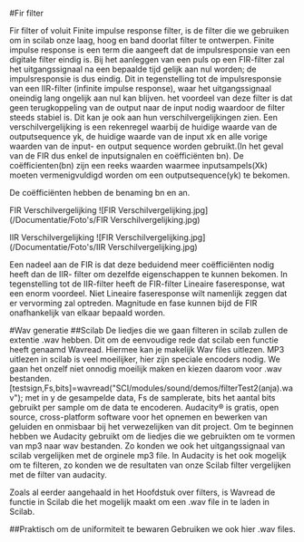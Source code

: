 #Fir filter

Fir filter of voluit Finite impulse response filter, is de filter die we gebruiken om in scilab onze laag, hoog en band doorlat filter te ontwerpen. Finite impulse response is een term die aangeeft dat de impulsresponsie van een digitale filter eindig is. Bij het aanleggen van een puls op een FIR-filter zal het uitgangssignaal na een bepaalde tijd gelijk aan nul worden; de impulsresponsie is dus eindig. Dit in tegenstelling tot de impulsresponsie van een IIR-filter (infinite impulse response), waar het uitgangssignaal oneindig lang ongelijk aan nul kan blijven. het voordeel van deze filter is dat geen terugkoppeling van de output naar de input nodig waardoor de filter steeds stabiel is. Dit kan je ook aan hun verschilvergelijkingen zien. Een verschilvergelijking is een rekenregel waarbij de huidige waarde van de outputsequence yk, de huidige waarde van de input xk en alle vorige waarden van de input- en output sequence worden gebruikt.(In het geval van de FIR dus enkel de inputsignalen en coëfficiënten bn). De coëfficienten(bn) zijn een reeks waarden waarmee inputsampels(Xk) moeten vermenigvuldigd worden om een outputsequence(yk) te bekomen.

De coëfficiënten hebben de benaming bn en an.

FIR Verschilvergelijking
![FIR Verschilvergelijking.jpg](/Documentatie/Foto's/FIR Verschilvergelijking.jpg)

IIR Verschilvergelijking
![FIR Verschilvergelijking.jpg](/Documentatie/Foto's/IIR Verschilvergelijking.jpg)

 Een nadeel aan de FIR is dat deze beduidend meer coëfficiënten nodig heeft dan de IIR- filter om dezelfde eigenschappen te kunnen bekomen. In tegenstelling tot de IIR-filter heeft de FIR-filter Lineaire faseresponse, wat een enorm voordeel. Niet Lineaire faseresponse wilt namenlijk zeggen dat er vervorming zal optreden. Magnitude en fase kunnen bijd de FIR onafhankelijk van elkaar bepaald worden.


#Wav generatie
##Scilab
De liedjes die we gaan filteren in scilab zullen  de extentie .wav hebben. Dit om de eenvoudige rede dat scilab een functie heeft genaamd Wavread. Hiermee kan je makelijk Wav files uitlezen. MP3 uitlezen in scilab is veel moeilijker, hier zijn speciale encoders nodig. We gaan het onzelf niet onnodig moeilijk maken en kiezen daarom voor .wav bestanden. 
[testsign,Fs,bits]=wavread("SCI/modules/sound/demos/filterTest2(anja).wav"); met in y de gesampelde data, Fs de samplerate, bits het aantal bits gebruikt per sample om de data te encoderen. Audacity® is gratis, open source, cross-platform software voor het opnemen en bewerken van geluiden en onmisbaar bij het verwezelijken van dit project. Om te beginnen hebben we Audacity gebruikt om de liedjes die we gebruikten om te vormen van mp3 naar wav bestanden. Zo konden we ook het uitgangssignaal van scilab vergelijken met de orginele mp3 file. In Audacity is het ook mogelijk om te filteren, zo konden we de resultaten van onze Scilab filter vergelijken met de filter van audacity.



Zoals al eerder aangehaald in het Hoofdstuk over filters, is Wavread de functie in Scilab die het mogelijk maakt om een .wav file in te laden in Scilab.

##Praktisch
om de uniformiteit te bewaren Gebruiken we ook hier .wav files.
